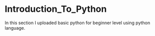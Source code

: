 # Introduction_To_Python
In this section I uploaded basic python for beginner level using python language.
